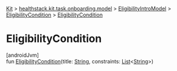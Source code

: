 
[Kit](../../../../kit.html) > [healthstack.kit.task.onboarding.model](../../index.html) > [EligibilityIntroModel](../index.html) > [EligibilityCondition](index.html) > [EligibilityCondition](-eligibility-condition.html)



# EligibilityCondition



[androidJvm]\
fun [EligibilityCondition](-eligibility-condition.html)(title: [String](https://kotlinlang.org/api/latest/jvm/stdlib/kotlin/-string/index.html), constraints: [List](https://kotlinlang.org/api/latest/jvm/stdlib/kotlin.collections/-list/index.html)&lt;[String](https://kotlinlang.org/api/latest/jvm/stdlib/kotlin/-string/index.html)&gt;)




